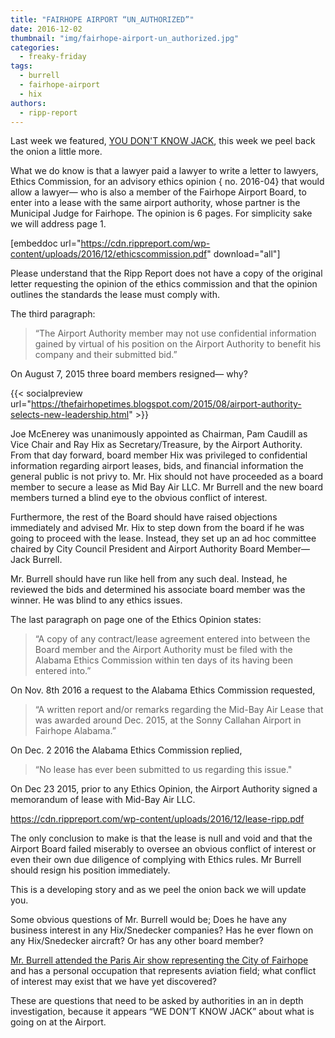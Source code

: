 ```yaml
---
title: "FAIRHOPE AIRPORT “UN_AUTHORIZED”"
date: 2016-12-02
thumbnail: "img/fairhope-airport-un_authorized.jpg"
categories: 
  - freaky-friday
tags: 
  - burrell
  - fairhope-airport
  - hix
authors: 
  - ripp-report
---
```


Last week we featured, [YOU DON'T KNOW JACK](https://rippreport.com/you-dont-know-jack/), this week we peel back the onion a little more.

What we do know is that a lawyer paid a lawyer to write a letter to lawyers, Ethics Commission, for an advisory ethics opinion { no. 2016-04} that would allow a lawyer— who is also a member of the Fairhope Airport Board, to enter into a lease with the same airport authority, whose partner is the Municipal Judge for Fairhope. The opinion is 6 pages. For simplicity sake we will address page 1.

\[embeddoc url="https://cdn.rippreport.com/wp-content/uploads/2016/12/ethicscommission.pdf" download="all"\]

Please understand that the Ripp Report does not have a copy of the original letter requesting the opinion of the ethics commission and that the opinion outlines the standards the lease must comply with.

The third paragraph:

> “The Airport Authority member may not use confidential information gained by virtual of his position on the Airport Authority to benefit his company and their submitted bid.”

On August 7, 2015 three board members resigned— why?

{{< socialpreview url="https://thefairhopetimes.blogspot.com/2015/08/airport-authority-selects-new-leadership.html" >}}

Joe McEnerey was unanimously appointed as Chairman, Pam Caudill as Vice Chair and Ray Hix as Secretary/Treasure, by the Airport Authority. From that day forward, board member Hix was privileged to confidential information regarding airport leases, bids, and financial information the general public is not privy to. Mr. Hix should not have proceeded as a board member to secure a lease as Mid Bay Air LLC. Mr Burrell and the new board members turned a blind eye to the obvious conflict of interest.

Furthermore, the rest of the Board should have raised objections immediately and advised Mr. Hix to step down from the board if he was going to proceed with the lease. Instead, they set up an ad hoc committee chaired by City Council President and Airport Authority Board Member— Jack Burrell.

Mr. Burrell should have run like hell from any such deal. Instead, he reviewed the bids and determined his associate board member was the winner. He was blind to any ethics issues.

The last paragraph on page one of the Ethics Opinion states:

> “A copy of any contract/lease agreement entered into between the Board member and the Airport Authority must be filed with the Alabama Ethics Commission within ten days of its having been entered into.”

On Nov. 8th 2016 a request to the Alabama Ethics Commission requested,

> “A written report and/or remarks regarding the Mid-Bay Air Lease that was awarded around Dec. 2015, at the Sonny Callahan Airport in Fairhope Alabama.”

On Dec. 2 2016 the Alabama Ethics Commission replied,

> “No lease has ever been submitted to us regarding this issue."

On Dec 23 2015, prior to any Ethics Opinion, the Airport Authority signed a memorandum of lease with Mid-Bay Air LLC.

https://cdn.rippreport.com/wp-content/uploads/2016/12/lease-ripp.pdf

The only conclusion to make is that the lease is null and void and that the Airport Board failed miserably to oversee an obvious conflict of interest or even their own due diligence of complying with Ethics rules. Mr Burrell should resign his position immediately.

This is a developing story and as we peel the onion back we will update you.

Some obvious questions of Mr. Burrell would be; Does he have any business interest in any Hix/Snedecker companies? Has he ever flown on any Hix/Snedecker aircraft? Or has any other board member?

[Mr. Burrell attended the Paris Air show representing the City of Fairhope](https://thefairhopetimes.blogspot.com/2015/06/team-baldwin-attends-paris-air-show.html) and has a personal occupation that represents aviation field; what conflict of interest may exist that we have yet discovered?

These are questions that need to be asked by authorities in an in depth investigation, because it appears “WE DON’T KNOW JACK” about what is going on at the Airport.
